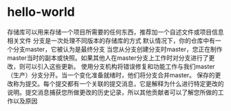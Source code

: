 # hello-world
存储库可以用来存储一个项目所需要的任何东西，推荐加一个自述文件或项目信息相关文件
分支是一次处理不同版本的存储库的方式
默认情况下，你的仓库中有一个分支master，它被认为是最终分支
当您从分支创建分支时master，您正在制作master当时的副本或快照。如果其他人在master分支上工作时对分支进行了更改，则可以引入这些更新。
使用分支机构将错误修复和功能工作与我们master（生产）分支分开。当一个变化准备就绪时，他们将分支合并master。
保存的更改称为提交。每个提交都有一个关联的提交消息，它是解释为什么进行特定更改的说明。提交消息捕获您所做更改的历史记录，所以其他贡献者可以了解您所做的工作以及原因
